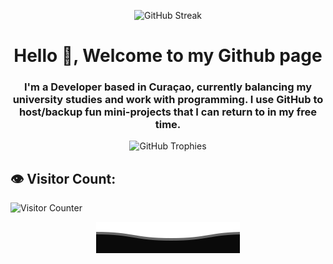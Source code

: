 <!--
**alejandroatacho/alejandroatacho** is a ✨ _special_ ✨ repository because its `README.md` (this file) appears on your GitHub profile.
-->
<p align="center">
  <img src="https://streak-stats.demolab.com?user=alejandroatacho&theme=merko&border_radius=5&date_format=M%20j%5B%2C%20Y%5D" alt="GitHub Streak" />
</p>

<h1 align="center">Hello 👾, Welcome to my Github page</h1>
<h3 align="center">I'm a Developer based in Curaçao, currently balancing my university studies and work with programming. I use GitHub to host/backup fun mini-projects that I can return to in my free time.</h3>

<p align="center">
  <img src="https://github-profile-trophy.vercel.app/?username=alejandroatacho&theme=onedark" alt="GitHub Trophies" />
</p>

<h2 align="left">👁️ Visitor Count:</h2>
<p align="left">
  <img src="http://s05.flagcounter.com/count/QBT/bg_000000/txt_22B7DB/border_CCCCCC/columns_9/maxflags_300/viewers_0/labels_0/pageviews_1/flags_1/" alt="Visitor Counter" />
</p>
<p align="center">
  <a href="#">
    <img src=".github/img/Bottom.svg" alt="Bottom Image">
  </a>
</p>
